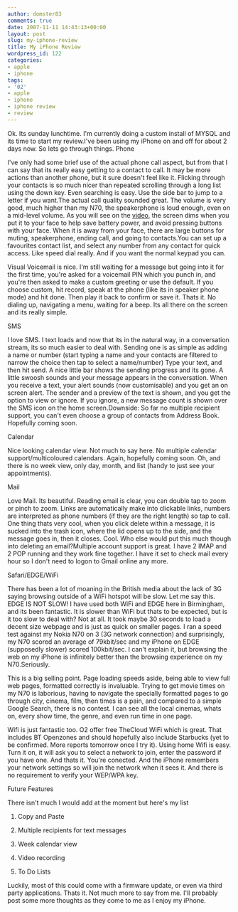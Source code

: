 ```yaml
---
author: domster83
comments: true
date: 2007-11-11 14:43:13+00:00
layout: post
slug: my-iphone-review
title: My iPhone Review
wordpress_id: 122
categories:
- apple
- iphone
tags:
- '02'
- apple
- iphone
- iphone review
- review
---
```


Ok. Its sunday lunchtime. I'm currently doing a custom install of MYSQL and its time to start my review.I've been using my iPhone on and off for about 2 days now. So lets go through things.
Phone




I've only had some brief use of the actual phone call aspect, but from that I can say that its really easy getting to a contact to call. It may be more actions than another phone, but it sure doesn't feel like it. Flicking through your contacts is so much nicer than repeated scrolling through a long list using the down key. Even searching is easy. Use the side bar to jump to a letter if you want.The actual call quality sounded great. The volume is very good, much higher than my N70, the speakerphone is loud enough, even on a mid-level volume. As you will see on the [video](http://www.apple.com/iphone/gettingstarted/guidedtour.html), the screen dims when you put it to your face to help save battery power, and avoid pressing buttons with your face. When it is away from your face, there are large buttons for muting, speakerphone, ending call, and going to contacts.You can set up a favourites contact list, and select any number from any contact for quick access. Like speed dial really. And if you want the normal keypad you can.




Visual Voicemail is nice. I'm still waiting for a message but going into it for the first time, you're asked for a voicemail PIN which you punch in, and you're then asked to make a custom greeting or use the default. If you choose custom, hit record, speak at the phone (like its in speaker phone mode)  and hit done. Then play it back to confirm or save it. Thats it. No dialing up, navigating a menu, waiting for a beep. Its all there on the screen and its really simple.




SMS




I love SMS. I text loads and now that its in the natural way, in a conversation stream, its so much easier to deal with. Sending one is as simple as adding a name or number (start typing a name and your contacts are filtered to narrow the choice then tap to select a name/number) Type your text, and then hit send. A nice little bar shows the sending progress and its gone. A little swoosh sounds and your message appears in the conversation. When you receive a text, your alert sounds (now customisable) and you get an on screen alert. The sender and a preview of the text is shown, and you get the option to view or ignore. If you ignore, a new message count is shown over the SMS icon on the home screen.Downside: So far no multiple recipient support, you can't even choose a group of contacts from Address Book. Hopefully coming soon.




Calendar




Nice looking calendar view. Not much to say here. No multiple calendar support/multicoloured calendars. Again, hopefully coming soon. Oh, and there is no week view, only day, month, and list (handy to just see your appointments).




Mail




Love Mail. Its beautiful. Reading email is clear, you can double tap to zoom or pinch to zoom. Links are automatically make into clickable links, numbers are interpreted as phone numbers (if they are the right length) so tap to call. One thing thats very cool, when you click delete within a message, it is sucked into the trash icon, where the lid opens up to the side, and the message goes in, then it closes. Cool. Who else would put this much though into deleting an email?Multiple account support is great. I have 2 IMAP and 2 POP running and they work fine together. I have it set to check mail every hour so I don't need to logon to Gmail online any more.




Safari/EDGE/WiFi




There has been a lot of moaning in the British media about the lack of 3G saying browsing outside of a WiFi hotspot will be slow. Let me say this. EDGE IS NOT SLOW! I have used both WiFi and EDGE here in Birmingham, and its been fantastic. It is slower than WiFi but thats to be expected, but is it too slow to deal with? Not at all. It took maybe 30 seconds to load a decent size webpage and is just as quick on smaller pages. I ran a speed test against my Nokia N70 on 3 (3G network connection) and surprisingly, my N70 scored an average of 79kbit/sec and my iPhone on EDGE (supposedly slower) scored 100kbit/sec. I can't explain it, but browsing the web on my iPhone is infinitely better than the browsing experience on my N70.Seriously.




This is a big selling point. Page loading speeds aside, being able to view full web pages, formatted correctly is invaluable. Trying to get movie times on my N70 is laborious, having to navigate the specially formatted pages to go through city, cinema, film, then times is a pain, and compared to a simple Google Search, there is no contest. I can see all the local cinemas, whats on, every show time, the genre, and even run time in one page.




Wifi is just fantastic too. O2 offer free TheCloud WiFi which is great. That includes BT Openzones and should hopefully also include Starbucks  (yet to be confirmed. More reports tomorrow once I try it). Using home Wifi is easy. Turn it on, it will ask you to select a network to join, enter the password if you have one. And thats it. You're conected. And the iPhone remembers your network settings so will join the network when it sees it. And there is no requirement to verify your WEP/WPA key.




Future Features




There isn't much I would add at the moment but here's my list






  1. Copy and Paste


  2. Multiple recipients for text messages


  3. Week calendar view


  4. Video recording


  5. To Do Lists




Luckily, most of this could come with a firmware update, or even via third party applications. Thats it. Not much more to say from me. I'll probably post some more thoughts as they come to me as I enjoy my iPhone.
